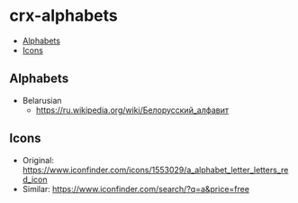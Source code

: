 # crx-alphabets

- [Alphabets](#alphabets)
- [Icons](#icons)

## Alphabets

- Belarusian
  - https://ru.wikipedia.org/wiki/Белорусский_алфавит

## Icons

- Original: https://www.iconfinder.com/icons/1553029/a_alphabet_letter_letters_red_icon
- Similar: https://www.iconfinder.com/search/?q=a&price=free
